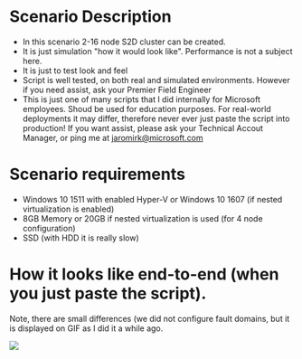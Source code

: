 # Scenario Description

* In this scenario 2-16 node S2D cluster can be created.
* It is just simulation "how it would look like". Performance is not a subject here.
* It is just to test look and feel
* Script is well tested, on both real and simulated environments. However if you need assist, ask your Premier Field Engineer
* This is just one of many scripts that I did internally for Microsoft employees. Shoud be used for education purposes. For real-world deployments it may differ, therefore never ever just paste the script into production! If you want assist, please ask your Technical Accout Manager, or ping me at jaromirk@microsoft.com


# Scenario requirements

* Windows 10 1511 with enabled Hyper-V or Windows 10 1607 (if nested virtualization is enabled)
* 8GB Memory or 20GB if nested virtualization is used (for 4 node configuration)
* SSD (with HDD it is really slow)

# How it looks like end-to-end (when you just paste the script). 
Note, there are small differences (we did not configure fault domains, but it is displayed on GIF as I did it a while ago.

![](https://github.com/Microsoft/ws2016lab/blob/master/Docs/Screenshots/s2d_Hyperconverged.gif)
